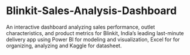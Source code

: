 # Blinkit-Sales-Analysis-Dashboard
An interactive dashboard analyzing sales performance, outlet characteristics, and product metrics for Blinkit, India’s leading last-minute delivery app using Power BI for modeling and visualization, Excel for for organizing, analyzing and Kaggle for datasheet.
